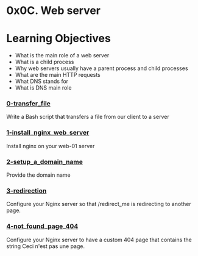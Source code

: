 # 0x0C. Web server

# Learning Objectives
* What is the main role of a web server
* What is a child process
* Why web servers usually have a parent process and child processes
* What are the main HTTP requests
* What DNS stands for
* What is DNS main role

### [0-transfer_file](./0-transfer_file)
Write a Bash script that transfers a file from our client to a server

### [1-install_nginx_web_server](./1-install_nginx_web_server)
Install nginx on your web-01 server

### [2-setup_a_domain_name](./2-setup_a_domain_name)
Provide the domain name

### [3-redirection](./3-redirection)
Configure your Nginx server so that /redirect_me is redirecting to another page.

### [4-not_found_page_404](./4-not_found_page_404)
Configure your Nginx server to have a custom 404 page that contains the string Ceci n'est pas une page.

